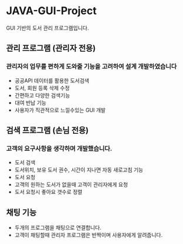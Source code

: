 # JAVA-GUI-Project
GUI 기반의 도서 관리 프로그램입니다.

## 관리 프로그램 (관리자 전용)

### 관리자의 업무를 편하게 도와줄 기능을 고려하여 설계 개발하였습니다

* 공공API 데이터를 활용한 도서검색
* 도서, 회원 등록 삭제 수정
* 간편하고 다양한 검색기능
* 대여 반납 기능
* 사용자가 직관적으로 느낄수있는 GUI 개발

## 검색 프로그램 (손님 전용)

### 고객의 요구사항을 생각하며 개발했습니다.

* 도서 검색
 * 도서위치, 보유 도서 권수, 시간이 지나면 자동 새로고침 기능
* 도서 요청
 * 고객의 원하는 도서가 없을때 고객이 관리자에게 요청
 * 도서 요청시 좋아요 갯수로 정렬

## 채팅 기능
* 두개의 프로그램을 채팅으로 연결합니다.
* 고객이 채팅할때 관리자 프로그램은 반짝이며 사용자에게 알려줍니다.
